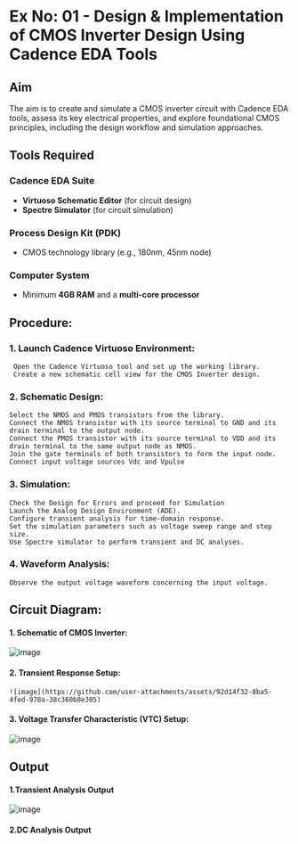 # Ex No: 01 - Design & Implementation of CMOS Inverter Design Using Cadence EDA Tools

## Aim
The aim is to create and simulate a CMOS inverter circuit with Cadence EDA tools, assess its key electrical properties, and explore foundational CMOS principles, including the design workflow and simulation approaches.

## Tools Required

### Cadence EDA Suite
- **Virtuoso Schematic Editor** (for circuit design)  
- **Spectre Simulator** (for circuit simulation)  

### Process Design Kit (PDK)
- CMOS technology library (e.g., 180nm, 45nm node)  

### Computer System
- Minimum **4GB RAM** and a **multi-core processor**

## Procedure:
### 1. Launch Cadence Virtuoso Environment:
     Open the Cadence Virtuoso tool and set up the working library.
     Create a new schematic cell view for the CMOS Inverter design.
### 2. Schematic Design:
    Select the NMOS and PMOS transistors from the library.
    Connect the NMOS transistor with its source terminal to GND and its drain terminal to the output node.
    Connect the PMOS transistor with its source terminal to VDD and its drain terminal to the same output node as NMOS.
    Join the gate terminals of both transistors to form the input node.
    Connect input voltage sources Vdc and Vpulse
### 3. Simulation:
    Check the Design for Errors and proceed for Simulation
    Launch the Analog Design Environment (ADE).
    Configure transient analysis for time-domain response.
    Set the simulation parameters such as voltage sweep range and step size.
    Use Spectre simulator to perform transient and DC analyses.
### 4. Waveform Analysis:
    Observe the output voltage waveform concerning the input voltage.

## Circuit Diagram:
#### 1. Schematic of CMOS Inverter:

   ![image](https://github.com/user-attachments/assets/784d0afa-d8c6-4d7d-8681-84e5c851ea37)
#### 2. Transient Response Setup:

    ![image](https://github.com/user-attachments/assets/92d14f32-8ba5-4fed-978a-38c360b8e305)
#### 3. Voltage Transfer Characteristic (VTC)  Setup:

   ![image](https://github.com/user-attachments/assets/0ee74107-e03a-4204-b685-83ced611c993)

## Output
#### 1.Transient Analysis Output

![image](https://github.com/user-attachments/assets/e5102728-ccf9-4ac5-ba1b-e1ca0c3ec0e9)

#### 2.DC Analysis Output
